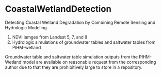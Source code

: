 # CoastalWetlandDetection

Detecting Coastal Wetland Degradation by Combining Remote Sensing and Hydrologic Modeling

1. NDVI iamges from Landsat 5, 7, and 8
2. Hydrologic simulations of groundwater tables and saltwater tables from PIHM-wetland


Groundwater table and saltwater table simulation outputs from the PIHM-Wetland model are available on reasonable request from the corresponding author due to that they are prohibitively large to store in a repository.
